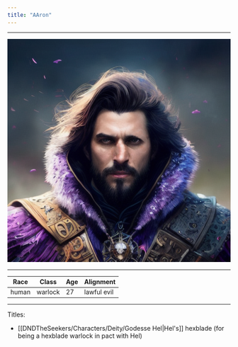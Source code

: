 ```yaml
---
title: "AAron"
---
```

___
![ ](DNDTheSeekers/images/AAronpic.png)
___
|Race|Class|Age|Alignment|
|---|---|---|---|
|human|warlock|27|lawful evil|
___
Titles: 
- [[DNDTheSeekers/Characters/Deity/Godesse Hel|Hel's]] hexblade (for being a hexblade warlock in pact with Hel)


